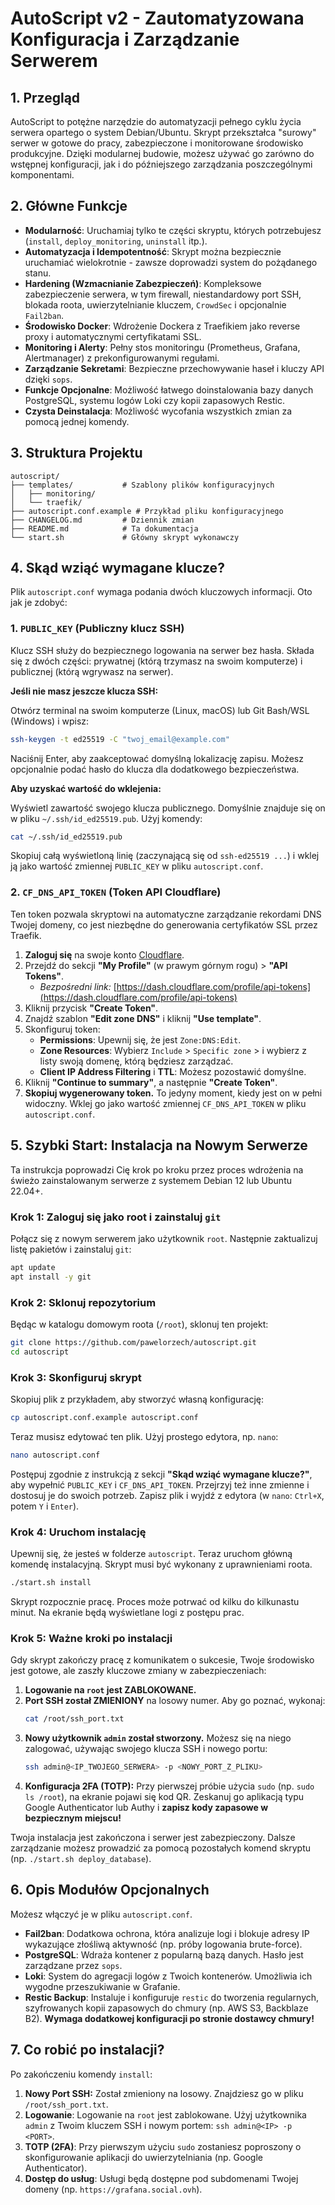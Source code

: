 # AutoScript v2 - Zautomatyzowana Konfiguracja i Zarządzanie Serwerem

## 1. Przegląd

AutoScript to potężne narzędzie do automatyzacji pełnego cyklu życia serwera opartego o system Debian/Ubuntu. Skrypt przekształca "surowy" serwer w gotowe do pracy, zabezpieczone i monitorowane środowisko produkcyjne. Dzięki modularnej budowie, możesz używać go zarówno do wstępnej konfiguracji, jak i do późniejszego zarządzania poszczególnymi komponentami.

## 2. Główne Funkcje

- **Modularność**: Uruchamiaj tylko te części skryptu, których potrzebujesz (`install`, `deploy_monitoring`, `uninstall` itp.).
- **Automatyzacja i Idempotentność**: Skrypt można bezpiecznie uruchamiać wielokrotnie - zawsze doprowadzi system do pożądanego stanu.
- **Hardening (Wzmacnianie Zabezpieczeń)**: Kompleksowe zabezpieczenie serwera, w tym firewall, niestandardowy port SSH, blokada roota, uwierzytelnianie kluczem, `CrowdSec` i opcjonalnie `Fail2ban`.
- **Środowisko Docker**: Wdrożenie Dockera z Traefikiem jako reverse proxy i automatycznymi certyfikatami SSL.
- **Monitoring i Alerty**: Pełny stos monitoringu (Prometheus, Grafana, Alertmanager) z prekonfigurowanymi regułami.
- **Zarządzanie Sekretami**: Bezpieczne przechowywanie haseł i kluczy API dzięki `sops`.
- **Funkcje Opcjonalne**: Możliwość łatwego doinstalowania bazy danych PostgreSQL, systemu logów Loki czy kopii zapasowych Restic.
- **Czysta Deinstalacja**: Możliwość wycofania wszystkich zmian za pomocą jednej komendy.

## 3. Struktura Projektu

```
autoscript/
├── templates/           # Szablony plików konfiguracyjnych
│   ├── monitoring/
│   └── traefik/
├── autoscript.conf.example # Przykład pliku konfiguracyjnego
├── CHANGELOG.md         # Dziennik zmian
├── README.md            # Ta dokumentacja
└── start.sh             # Główny skrypt wykonawczy
```

## 4. Skąd wziąć wymagane klucze?

Plik `autoscript.conf` wymaga podania dwóch kluczowych informacji. Oto jak je zdobyć:

### 1. `PUBLIC_KEY` (Publiczny klucz SSH)

Klucz SSH służy do bezpiecznego logowania na serwer bez hasła. Składa się z dwóch części: prywatnej (którą trzymasz na swoim komputerze) i publicznej (którą wgrywasz na serwer).

**Jeśli nie masz jeszcze klucza SSH:**

Otwórz terminal na swoim komputerze (Linux, macOS) lub Git Bash/WSL (Windows) i wpisz:

```bash
ssh-keygen -t ed25519 -C "twoj_email@example.com"
```

Naciśnij Enter, aby zaakceptować domyślną lokalizację zapisu. Możesz opcjonalnie podać hasło do klucza dla dodatkowego bezpieczeństwa.

**Aby uzyskać wartość do wklejenia:**

Wyświetl zawartość swojego klucza publicznego. Domyślnie znajduje się on w pliku `~/.ssh/id_ed25519.pub`. Użyj komendy:

```bash
cat ~/.ssh/id_ed25519.pub
```

Skopiuj całą wyświetloną linię (zaczynającą się od `ssh-ed25519 ...`) i wklej ją jako wartość zmiennej `PUBLIC_KEY` w pliku `autoscript.conf`.

### 2. `CF_DNS_API_TOKEN` (Token API Cloudflare)

Ten token pozwala skryptowi na automatyczne zarządzanie rekordami DNS Twojej domeny, co jest niezbędne do generowania certyfikatów SSL przez Traefik.

1.  **Zaloguj się** na swoje konto [Cloudflare](https://dash.cloudflare.com).
2.  Przejdź do sekcji **"My Profile"** (w prawym górnym rogu) > **"API Tokens"**.
    - *Bezpośredni link:* [https://dash.cloudflare.com/profile/api-tokens](https://dash.cloudflare.com/profile/api-tokens)
3.  Kliknij przycisk **"Create Token"**.
4.  Znajdź szablon **"Edit zone DNS"** i kliknij **"Use template"**.
5.  Skonfiguruj token:
    - **Permissions**: Upewnij się, że jest `Zone:DNS:Edit`.
    - **Zone Resources**: Wybierz `Include` > `Specific zone` > i wybierz z listy swoją domenę, którą będziesz zarządzać.
    - **Client IP Address Filtering** i **TTL**: Możesz pozostawić domyślne.
6.  Kliknij **"Continue to summary"**, a następnie **"Create Token"**.
7.  **Skopiuj wygenerowany token.** To jedyny moment, kiedy jest on w pełni widoczny. Wklej go jako wartość zmiennej `CF_DNS_API_TOKEN` w pliku `autoscript.conf`.

## 5. Szybki Start: Instalacja na Nowym Serwerze

Ta instrukcja poprowadzi Cię krok po kroku przez proces wdrożenia na świeżo zainstalowanym serwerze z systemem Debian 12 lub Ubuntu 22.04+.

### Krok 1: Zaloguj się jako root i zainstaluj `git`

Połącz się z nowym serwerem jako użytkownik `root`. Następnie zaktualizuj listę pakietów i zainstaluj `git`:

```bash
apt update
apt install -y git
```

### Krok 2: Sklonuj repozytorium

Będąc w katalogu domowym roota (`/root`), sklonuj ten projekt:

```bash
git clone https://github.com/pawelorzech/autoscript.git
cd autoscript
```

### Krok 3: Skonfiguruj skrypt

Skopiuj plik z przykładem, aby stworzyć własną konfigurację:

```bash
cp autoscript.conf.example autoscript.conf
```

Teraz musisz edytować ten plik. Użyj prostego edytora, np. `nano`:

```bash
nano autoscript.conf
```

Postępuj zgodnie z instrukcją z sekcji **"Skąd wziąć wymagane klucze?"**, aby wypełnić `PUBLIC_KEY` i `CF_DNS_API_TOKEN`. Przejrzyj też inne zmienne i dostosuj je do swoich potrzeb. Zapisz plik i wyjdź z edytora (w `nano`: `Ctrl+X`, potem `Y` i `Enter`).

### Krok 4: Uruchom instalację

Upewnij się, że jesteś w folderze `autoscript`. Teraz uruchom główną komendę instalacyjną. Skrypt musi być wykonany z uprawnieniami roota.

```bash
./start.sh install
```

Skrypt rozpocznie pracę. Proces może potrwać od kilku do kilkunastu minut. Na ekranie będą wyświetlane logi z postępu prac.

### Krok 5: Ważne kroki po instalacji

Gdy skrypt zakończy pracę z komunikatem o sukcesie, Twoje środowisko jest gotowe, ale zaszły kluczowe zmiany w zabezpieczeniach:

1.  **Logowanie na `root` jest ZABLOKOWANE.**
2.  **Port SSH został ZMIENIONY** na losowy numer. Aby go poznać, wykonaj:
    ```bash
    cat /root/ssh_port.txt
    ```
3.  **Nowy użytkownik `admin` został stworzony.** Możesz się na niego zalogować, używając swojego klucza SSH i nowego portu:
    ```bash
    ssh admin@<IP_TWOJEGO_SERWERA> -p <NOWY_PORT_Z_PLIKU>
    ```
4.  **Konfiguracja 2FA (TOTP):** Przy pierwszej próbie użycia `sudo` (np. `sudo ls /root`), na ekranie pojawi się kod QR. Zeskanuj go aplikacją typu Google Authenticator lub Authy i **zapisz kody zapasowe w bezpiecznym miejscu!**

Twoja instalacja jest zakończona i serwer jest zabezpieczony. Dalsze zarządzanie możesz prowadzić za pomocą pozostałych komend skryptu (np. `./start.sh deploy_database`).

## 6. Opis Modułów Opcjonalnych

Możesz włączyć je w pliku `autoscript.conf`.

- **Fail2ban**: Dodatkowa ochrona, która analizuje logi i blokuje adresy IP wykazujące złośliwą aktywność (np. próby logowania brute-force).
- **PostgreSQL**: Wdraża kontener z popularną bazą danych. Hasło jest zarządzane przez `sops`.
- **Loki**: System do agregacji logów z Twoich kontenerów. Umożliwia ich wygodne przeszukiwanie w Grafanie.
- **Restic Backup**: Instaluje i konfiguruje `restic` do tworzenia regularnych, szyfrowanych kopii zapasowych do chmury (np. AWS S3, Backblaze B2). **Wymaga dodatkowej konfiguracji po stronie dostawcy chmury!**

## 7. Co robić po instalacji?

Po zakończeniu komendy `install`:

1.  **Nowy Port SSH:** Został zmieniony na losowy. Znajdziesz go w pliku `/root/ssh_port.txt`.
2.  **Logowanie**: Logowanie na `root` jest zablokowane. Użyj użytkownika `admin` z Twoim kluczem SSH i nowym portem: `ssh admin@<IP> -p <PORT>`.
3.  **TOTP (2FA)**: Przy pierwszym użyciu `sudo` zostaniesz poproszony o skonfigurowanie aplikacji do uwierzytelniania (np. Google Authenticator).
4.  **Dostęp do usług**: Usługi będą dostępne pod subdomenami Twojej domeny (np. `https://grafana.social.ovh`).